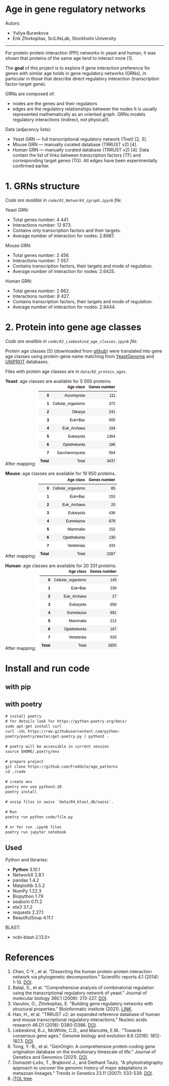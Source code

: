 # Age in gene regulatory networks

Autors:
- Yuliya Burankova
- Erik Zhivkoplias, SciLifeLab, Stockholm University

---

For protein-protein interaction (PPI) networks in yeast and human, it was shown that proteins of the same age tend to interact more [1].

The **goal** of this project is to explore if gene interaction preference for genes with similar age holds in gene regulatory networks (GRNs), in particular in those that describe direct regulatory interaction (transcription factor-target gene).

GRNs are composed of: 
- nodes are the genes and their regulators
- edges are the regulatory relationships between the nodes
It is usually represented mathematically as an oriented graph. GRNs models regulatory interactions (indirect, not physical!).

Data (adjacency lists):
- Yeast GRN — full transcriptional regulatory network (Tnet) [2, 3].
- Mouse GRN — manually curated database (TRRUST v2) [4].
- Human GRN — manually curated database (TRRUST v2) [4].
Data contain the list of links between transcription factors (TF) and corresponding target genes (TG). All edges have been experimentally confirmed earlier.

# 1. GRNs structure

*Code are avalible in `code/01_NetworkX_igraph.ipynb` file.*  

Yeast GRN:
- Total genes number: 4 441.
- Interactions number: 12 873.
- Contains only transcription factors and their targets.
- Average number of interaction for nodes: 2.8987.

Mouse GRN:
- Total genes number: 2 456.
- Interactions number: 7 057.
- Contains transcription factors, their targets and mode of regulation.
- Average number of interaction for nodes: 2.6425.

Human GRN:
- Total genes number: 2 862.
- Interactions number: 8 427.
- Contains transcription factors, their targets and mode of regulation.
- Average number of interaction for nodes: 2.9444.


# 2. Protein into gene age classes

*Code are avalible in `code/02_Liebeskind_age_classes.ipynb` file.*  

Protein age classes [5] (downloaded from [github](https://github.com/marcottelab/Gene-Ages/tree/master/Main)) were translated into gene age classes using protein-gene name matching from [YeastGenome](http://YeastGenome.org) and [UNIPROT](https://www.uniprot.org/help/uniprotkb) databases. 

Files with protein age classes are in `data/02_protein_ages`.

**Yeast**: age classes are available for 5 000 proteins.  
After mapping:
![Yeast prot classes after mapping](data/00_readme_images/01.jpg)

**Mouse**: age classes are available for 19 950 proteins.  
After mapping:
![Mouse prot classes after mapping](data/00_readme_images/02.jpg)

**Human**: age classes are available for 20 331 proteins.  
After mapping:
![Human prot classes after mapping](data/00_readme_images/03.jpg)







# Install and run code

## with pip



## with poetry

```console
# install poetry
# for details look for https://python-poetry.org/docs/
sudo apt-get install curl
curl -sSL https://raw.githubusercontent.com/python-poetry/poetry/master/get-poetry.py | python3 -

# poetry will be accessible in current session
source $HOME/.poetry/env

# prepare project
git clone https://github.com/Freddsle/age_patterns
cd ./code

# create env
poetry env use python3.10
poetry install

# unzip files in swiss `data/04_blast_db/swiss`.

# Run
poetry run python code/file.py

# or for run .ipynb files
poetry run jupyter notebook
```

## Used 
Python and libraries:
- **Python** 3.10.1
- NetworkX 2.8.1
- pandas 1.4.2
- Matplotlib 3.5.2
- NumPy 1.22.3
- Biopython 1.79
- seaborn 0.11.2
- ete3  3.1.2
- requests  2.27.1
- BeautifulSoup  4.11.1

BLAST:
- ncbi-blast-2.13.0+

# References

1. Chen, C-Y., et al. "Dissecting the human protein-protein interaction network via phylogenetic decomposition." Scientific reports 4.1 (2014): 1-10. [DOI](https://doi.org/10.1038/srep07153).  
2. Balaji, S., et al. "Comprehensive analysis of combinatorial regulation using the transcriptional regulatory network of yeast." Journal of molecular biology 360.1 (2006): 213-227. [DOI](https://doi.org/10.1016/j.jmb.2006.04.029).  
3. Vavulov, O., Zhivkoplias, E. "Building gene regulatory networks with structural properties." Bioinformatic institute (2021). [LINK](https://docs.google.com/presentation/d/1ZBNhW9yJzk3oTo-tg-uo0HHXHVlVUuEc/edit#slide=id.p1).  
4. Han, H., et al. "TRRUST v2: an expanded reference database of human and mouse transcriptional regulatory interactions." Nucleic acids research 46.D1 (2018): D380-D386. [DOI](https://doi.org/10.1093/nar/gkx1013).  
5. Liebeskind, B.J., McWhite, C.D., and Marcotte, E.M.. "Towards consensus gene ages." Genome biology and evolution 8.6 (2016): 1812-1823. [DOI](https://doi.org/10.1093/gbe/evw113).  
6. Tong, Y.-B., et al. "GenOrigin: A comprehensive protein-coding gene origination database on the evolutionary timescale of life." Journal of Genetics and Genomics (2021). [DOI](https://doi.org/10.1016/j.jgg.2021.03.018).  
7. Domazet-Lošo, T., Brajković J., and Diethard Tautz. "A phylostratigraphy approach to uncover the genomic history of major adaptations in metazoan lineages." Trends in Genetics 23.11 (2007): 533-539. [DOI](https://doi.org/10.1016/j.tig.2007.08.014). 
8. [iTOL tree](https://itol.embl.de/itol.cgi). 
